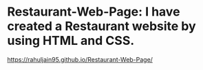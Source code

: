 # Restaurant-Web-Page: I have created a Restaurant website by using HTML and CSS.
https://rahuljain95.github.io/Restaurant-Web-Page/
